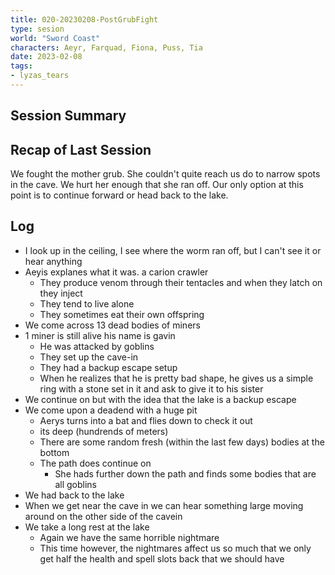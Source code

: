 ```yaml
---
title: 020-20230208-PostGrubFight
type: sesion
world: "Sword Coast"
characters: Aeyr, Farquad, Fiona, Puss, Tia
date: 2023-02-08
tags: 
- lyzas_tears
---
```


## Session Summary

## Recap of Last Session

We fought the mother grub. She couldn't quite reach us do to narrow spots in the cave. We hurt her enough that she ran off. Our only option at this point is to continue forward or head back to the lake.

## Log

* I look up in the ceiling, I see where the worm ran off, but I can't see it or hear anything
* Aeyis explanes what it was. a carion crawler
	* They produce venom through their tentacles and when they latch on they inject
	* They tend to live alone
	* They sometimes eat their own offspring
* We come across 13 dead bodies of miners
* 1 miner is still alive his name is gavin
	* He was attacked by goblins 
	* They set up the cave-in 
	* They had a backup escape setup
	* When he realizes that he is pretty bad shape, he gives us a simple ring with a stone set in it and ask to give it to his sister
* We continue on but with the idea that the lake is a backup escape
* We come upon a deadend with a huge pit
	* Aerys turns into a bat and flies down to check it out
	* its deep (hundrends of meters)
	* There are some random fresh (within the last few days) bodies at the bottom 
	* The path does continue on
		* She hads further down the path and finds some bodies that are all goblins
* We had back to the lake
* When we get near the cave in we can hear something large moving around on the other side of the cavein
* We take a long rest at the lake
	* Again we have the same horrible nightmare
	* This time however, the nightmares affect us so much that we only get half the health and spell slots back that we should have